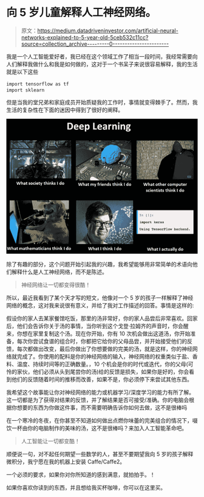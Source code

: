 # 向 5 岁儿童解释人工神经网络。

> 原文：<https://medium.datadriveninvestor.com/artificial-neural-networks-explained-to-5-year-old-5ceb532c11cc?source=collection_archive---------0----------------------->

我是一个人工智能爱好者，我已经在这个领域工作了相当一段时间，我经常需要向人们解释我做什么和我是如何做的，这对于一个书呆子来说很容易解释，我的生活就是以下这些

```
import tensorflow as tf
import sklearn
```

但是当我的堂兄弟和家庭成员开始质疑我的工作时，事情就变得棘手了。然而，我生活的复杂性在下面的迷因中得到了很好的阐释。

![](img/9ff7a3be7fb8754c2f9b97d64cc14022.png)

除了有趣的部分，这个问题开始引起我的兴趣，我希望能够用非常简单的术语向他们解释什么是人工神经网络，而不是陈述。

> 神经网络让一切都变得很酷！

所以，最近我看到了某个天才写的短文，他像对一个 5 岁的孩子一样解释了神经网络的概念，这对我来说很有意义，并给了我对工作描述的回答。事情是这样的:

假设你的家人去某家餐馆吃饭，那里的汤非常好，你的家人品尝后非常喜欢。回家后，他们会告诉你关于汤的事情，当你听到这个戈登·拉姆齐的声音时，你会醒来，你想在家里复制这个汤。现在你开始，你有 10 次机会做出这道汤，你开始准备，每次你尝试食谱的组合时，你都把它给你的父母品尝，并开始接受他们的反馈，每次都做出改变，最后你做出了你想要做的完美的汤，就是这样，你的神经网络就完成了。你使用的配料是你的神经网络的输入，神经网络的权重类似于盐、香料、温度、持续时间等的正确数量。，10 个机会是你的时代或迭代，你的父母(可怜的家伙，他们必须从头到尾尝你的汤)给的反馈是损失，如果你是好的，你会看到他们的反馈随着时间的推移而改善，如果不是，你必须停下来尝试其他东西。

我希望这个故事能让你对神经网络的能力或机器学习/深度学习的能力有所了解。这一切都是为了获得对结果的反馈，并了解结果是否可接受/准确。你的电脑会根据你想要的东西为你做这件事，而不需要明确告诉你如何去做，这不是很棒吗

在一个寒冷的冬夜，在你甚至不知道如何做出点燃你味蕾的完美组合的情况下，啜饮一杯由你的电脑制作的美味的汤，这不是很棒吗？来加入人工智能革命吧。

> 人工智能让一切都变酷！

顺便说一句，对不起任何期望一些数学的人，甚至不要期望我向 5 岁的孩子解释微积分，我宁愿在我的机器上安装 Caffe/Caffe2。

一个必须的要求，如果你对你所知道的感到满意，就拍拍手。！

如果你喜欢你读到的东西，并且想给我买杯咖啡，你可以在这里买。